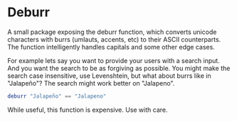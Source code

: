 # Deburr

A small package exposing the deburr function, which converts unicode
characters with burrs (umlauts, accents, etc) to their ASCII counterparts.
The function intelligently handles capitals and some other edge cases.

For example lets say you want to provide your users with a
search input. And you want the search to be as forgiving as possible.
You might make the search case insensitive, use Levenshtein, but what
about burrs like in "Jalapeño"? The search might work better on "Jalapeno".

```elm
deburr "Jalapeño" == "Jalapeno"
```

While useful, this function is expensive. Use with care.

